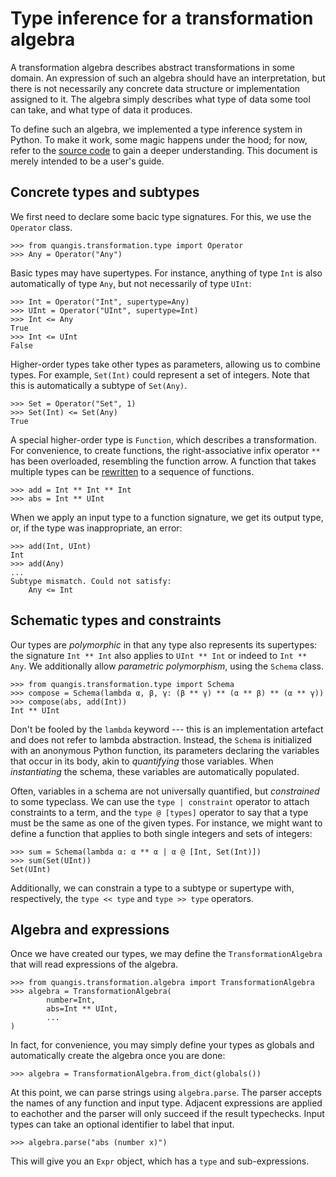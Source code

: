 # Type inference for a transformation algebra

A transformation algebra describes abstract transformations in some domain. An 
expression of such an algebra should have an interpretation, but there is not 
necessarily any concrete data structure or implementation assigned to it. The 
algebra simply describes what type of data some tool can take, and what type 
of data it produces.

To define such an algebra, we implemented a type inference system in Python. 
To make it work, some magic happens under the hood; for now, refer to the 
[source code](../quangis/transformation/type.py) to gain a deeper 
understanding. This document is merely intended to be a user's guide.


## Concrete types and subtypes

We first need to declare some bacic type signatures. For this, we use the 
`Operator` class. 

    >>> from quangis.transformation.type import Operator
    >>> Any = Operator("Any")

Basic types may have supertypes. For instance, anything of type `Int` is also 
automatically of type `Any`, but not necessarily of type `UInt`:

    >>> Int = Operator("Int", supertype=Any)
    >>> UInt = Operator("UInt", supertype=Int)
    >>> Int <= Any
    True
    >>> Int <= UInt
    False

Higher-order types take other types as parameters, allowing us to combine 
types. For example, `Set(Int)` could represent a set of integers. Note that 
this is automatically a subtype of `Set(Any)`.

    >>> Set = Operator("Set", 1)
    >>> Set(Int) <= Set(Any)
    True

A special higher-order type is `Function`, which describes a transformation. 
For convenience, to create functions, the right-associative infix operator 
`**` has been overloaded, resembling the function arrow. A function that takes 
multiple types can be [rewritten](https://en.wikipedia.org/wiki/Currying) to a 
sequence of functions.

    >>> add = Int ** Int ** Int
    >>> abs = Int ** UInt

When we apply an input type to a function signature, we get its output type, 
or, if the type was inappropriate, an error:

    >>> add(Int, UInt)
    Int
    >>> add(Any)
    ...
    Subtype mismatch. Could not satisfy:
        Any <= Int


## Schematic types and constraints

Our types are *polymorphic* in that any type also represents its supertypes: 
the signature `Int ** Int` also applies to `UInt ** Int` or indeed to `Int ** 
Any`. We additionally allow *parametric polymorphism*, using the `Schema` 
class.

    >>> from quangis.transformation.type import Schema
    >>> compose = Schema(lambda α, β, γ: (β ** γ) ** (α ** β) ** (α ** γ))
    >>> compose(abs, add(Int))
    Int ** UInt

Don't be fooled by the `lambda` keyword --- this is an implementation artefact 
and does not refer to lambda abstraction. Instead, the `Schema` is initialized 
with an anonymous Python function, its parameters declaring the variables that 
occur in its body, akin to *quantifying* those variables. When *instantiating* 
the schema, these variables are automatically populated.

Often, variables in a schema are not universally quantified, but *constrained* 
to some typeclass. We can use the `type | constraint` operator to attach 
constraints to a term, and the `type @ [types]` operator to say that a type 
must be the same as one of the given types. For instance, we might want to 
define a function that applies to both single integers and sets of integers:

    >>> sum = Schema(lambda α: α ** α | α @ [Int, Set(Int)])
    >>> sum(Set(UInt))
    Set(UInt)

Additionally, we can constrain a type to a subtype or supertype with, 
respectively, the `type << type` and `type >> type` operators.


## Algebra and expressions

Once we have created our types, we may define the `TransformationAlgebra` that 
will read expressions of the algebra.

    >>> from quangis.transformation.algebra import TransformationAlgebra
    >>> algebra = TransformationAlgebra(
            number=Int,
            abs=Int ** UInt,
            ...
    )

In fact, for convenience, you may simply define your types as globals and 
automatically create the algebra once you are done:

    >>> algebra = TransformationAlgebra.from_dict(globals())

At this point, we can parse strings using `algebra.parse`. The parser accepts 
the names of any function and input type. Adjacent expressions are applied to 
eachother and the parser will only succeed if the result typechecks. Input 
types can take an optional identifier to label that input.

    >>> algebra.parse("abs (number x)")

This will give you an `Expr` object, which has a `type` and sub-expressions.
